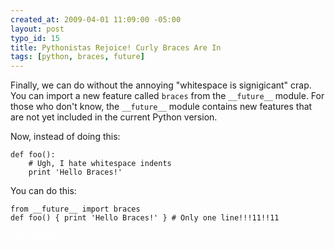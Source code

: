 ```yaml
--- 
created_at: 2009-04-01 11:09:00 -05:00
layout: post
typo_id: 15
title: Pythonistas Rejoice! Curly Braces Are In
tags: [python, braces, future]
---
```

<p>Finally, we can do without the annoying "whitespace is signigicant" crap. You can import a new feature called <code>braces</code> from the <code>__future__</code> module. For those who don't know, the <code>__future__</code> module contains new features that are not yet included in the current Python version.</p>
<p>Now, instead of doing this:</p>

	def foo():
		# Ugh, I hate whitespace indents
		print 'Hello Braces!'

<p>You can do this:</p>

	from __future__ import braces
	def foo() { print 'Hello Braces!' } # Only one line!!!11!!11

<p style="color: white;">April Fools!</p>
